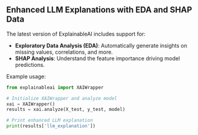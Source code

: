 ## Enhanced LLM Explanations with EDA and SHAP Data

The latest version of ExplainableAI includes support for:
- **Exploratory Data Analysis (EDA)**: Automatically generate insights on missing values, correlations, and more.
- **SHAP Analysis**: Understand the feature importance driving model predictions.

Example usage:
```python
from explainableai import XAIWrapper

# Initialize XAIWrapper and analyze model
xai = XAIWrapper()
results = xai.analyze(X_test, y_test, model)

# Print enhanced LLM explanation
print(results['llm_explanation'])
